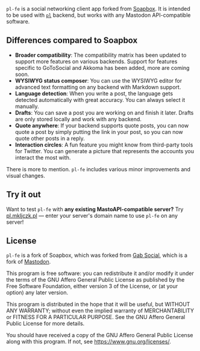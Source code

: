 `pl-fe` is a social networking client app forked from [Soapbox](https://gitlab.com/soapbox-pub/soapbox/). It is intended to be used with [`pl`](https://github.com/mkljczk/pl) backend, but works with any Mastodon API-compatible software.

## Differences compared to Soapbox

- **Broader compatibility**: The compatibility matrix has been updated to support more features on various backends. Support for features specific to GoToSocial and Akkoma has been added, more are coming soon.
- **WYSIWYG status composer**: You can use the WYSIWYG editor for advanced text formatting on any backend with Markdown support.
- **Language detection**: When you write a post, the language gets detected automatically with great accuracy. You can always select it manually.
- **Drafts**: You can save a post you are working on and finish it later. Drafts are only stored locally and work with any backend.
- **Quote anywhere**: If your backend supports quote posts, you can now quote a post by simply putting the link in your post, so you can now quote other posts in a reply.
- **Interaction circles**: A fun feature you might know from third-party tools for Twitter. You can generate a picture that represents the accounts you interact the most with.

There is more to mention. `pl-fe` includes various minor improvements and visual changes.

## Try it out

Want to test `pl-fe` with **any existing MastoAPI-compatible server?** Try [pl.mkljczk.pl](https://pl.mkljczk.pl) — enter your server's domain name to use `pl-fe` on any server!

## License

`pl-fe` is a fork of Soapbox, which was forked from [Gab Social](https://github.com/GabOpenSource/gab-social), which is a fork of [Mastodon](https://github.com/mastodon/mastodon/).

This program is free software: you can redistribute it and/or modify
it under the terms of the GNU Affero General Public License as published by
the Free Software Foundation, either version 3 of the License, or
(at your option) any later version.

This program is distributed in the hope that it will be useful,
but WITHOUT ANY WARRANTY; without even the implied warranty of
MERCHANTABILITY or FITNESS FOR A PARTICULAR PURPOSE. See the
GNU Affero General Public License for more details.

You should have received a copy of the GNU Affero General Public License
along with this program. If not, see <https://www.gnu.org/licenses/>.
